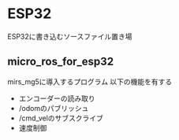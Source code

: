 # ESP32
ESP32に書き込むソースファイル置き場

## micro_ros_for_esp32
mirs_mg5に導入するプログラム
以下の機能を有する
- エンコーダーの読み取り
- /odomのパブリッシュ
- /cmd_velのサブスクライブ
- 速度制御
